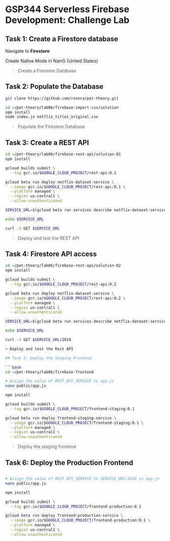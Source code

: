 # GSP344 Serverless Firebase Development: Challenge Lab

## Task 1: Create a Firestore database

Navigate to **Firestore**

Create Native Mode in Nam5 (United States)

> Create a Firestore Database

## Task 2: Populate the Database

```bash
git clone https://github.com/rosera/pet-theory.git

cd ~/pet-theory/lab06/firebase-import-csv/solution
npm install
node index.js netflix_titles_original.csv

```

> Populate the Firestore Database

## Task 3: Create a REST API

```bash
cd ~/pet-theory/lab06/firebase-rest-api/solution-01
npm install

gcloud builds submit \
  --tag gcr.io/$GOOGLE_CLOUD_PROJECT/rest-api:0.1

gcloud beta run deploy netflix-dataset-service \
  --image gcr.io/$GOOGLE_CLOUD_PROJECT/rest-api:0.1 \
  --platform managed \
  --region us-central1 \
  --allow-unauthenticated

SERVICE_URL=$(gcloud beta run services describe netflix-dataset-service --platform managed --region us-central1 --format="value(status.url)")

echo $SERVICE_URL

curl -X GET $SERVICE_URL

```

> Deploy and test the REST API

## Task 4: Firestore API access

```bash
cd ~/pet-theory/lab06/firebase-rest-api/solution-02
npm install

gcloud builds submit \
  --tag gcr.io/$GOOGLE_CLOUD_PROJECT/rest-api:0.2

gcloud beta run deploy netflix-dataset-service \
  --image gcr.io/$GOOGLE_CLOUD_PROJECT/rest-api:0.2 \
  --platform managed \
  --region us-central1 \
  --allow-unauthenticated

SERVICE_URL=$(gcloud beta run services describe netflix-dataset-service --platform managed --region us-central1 --format="value(status.url)")

echo $SERVICE_URL

curl -X GET $SERVICE_URL/2019

> Deploy and test the Rest API

## Task 5: Deploy the Staging Frontend

```bash
cd ~/pet-theory/lab06/firebase-frontend

# Assign the value of REST_API_SERVICE to app.js
nano public/app.js

npm install

gcloud builds submit \
  --tag gcr.io/$GOOGLE_CLOUD_PROJECT/frontend-staging:0.1

gcloud beta run deploy frontend-staging-service \
  --image gcr.io/$GOOGLE_CLOUD_PROJECT/frontend-staging:0.1 \
  --platform managed \
  --region us-central1 \
  --allow-unauthenticated

```

> Deploy the staging frontend

## Task 6: Deploy the Production Frontend

```bash

# Assign the value of REST_API_SERVICE to SERVICE_URL/2019 in app.js
nano public/app.js

npm install

gcloud builds submit \
  --tag gcr.io/$GOOGLE_CLOUD_PROJECT/frontend-production:0.1

gcloud beta run deploy frontend-production-service \
  --image gcr.io/$GOOGLE_CLOUD_PROJECT/frontend-production:0.1 \
  --platform managed \
  --region us-central1 \
  --allow-unauthenticated